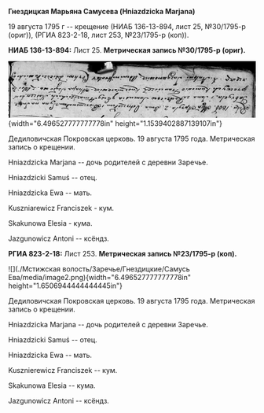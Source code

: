 **Гнездицкая Марьяна Самусева (Hniazdzicka Marjana)**

19 августа 1795 г -- крещение (НИАБ 136-13-894, лист 25, №30/1795-р
(ориг)), (РГИА 823-2-18, лист 253, №23/1795-р (коп)).

**НИАБ 136-13-894:** Лист 25. **Метрическая запись №30/1795-р (ориг).**

![](./media/157ff9f764a9e8f3ed867099307ad1a05b62567c.png){width="6.496527777777778in"
height="1.1539402887139107in"}

Дедиловичская Покровская церковь. 19 августа 1795 года. Метрическая
запись о крещении.

Hniazdzicka Marjana -- дочь родителей с деревни Заречье.

Hniazdzicki Samuś -- отец.

Hniazdzicka Ewa -- мать.

Kuszniarewicz Franciszek - кум.

Skakunowa Elesia - кума.

Jazgunowicz Antoni -- ксёндз.

**РГИА 823-2-18:** Лист 253. **Метрическая запись №23/1795-р (коп).**

![](./Мстижская волость/Заречье/Гнездицкие/Самусь Ева/media/image2.png){width="6.496527777777778in"
height="1.6506944444444445in"}

Дедиловичская Покровская церковь. 19 августа 1795 года. Метрическая
запись о крещении.

Hniazdzicka Marjana -- дочь родителей с деревни Заречье.

Hniazdzicki Samuś -- отец.

Hniazdzicka Ewa -- мать.

Kusznierewicz Franciszek -- кум.

Skakunowa Elesia -- кума.

Jazgunowicz Antoni -- ксёндз.
